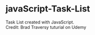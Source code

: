 # javaScript-Task-List

Task List created with JavaScript.  
Credit: Brad Traversy tuturial on Udemy

